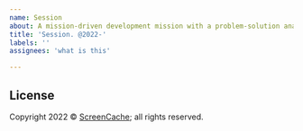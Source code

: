```yaml
---
name: Session
about: A mission-driven development mission with a problem-solution analysis
title: 'Session. @2022-'
labels: ''
assignees: 'what is this'

---
```


## License

Copyright 2022 © [ScreenCache](https://screencache.com); all rights reserved.
